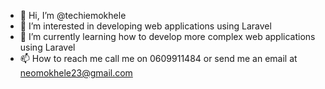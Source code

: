 - 👋 Hi, I’m @techiemokhele
- 👀 I’m interested in developing web applications using Laravel
- 🌱 I’m currently learning how to develop more complex web applications using Laravel
- 📫 How to reach me call me on 0609911484 or send me an email at neomokhele23@gmail.com

<!---
techiemokhele/techiemokhele is a ✨ special ✨ repository because its `README.md` (this file) appears on your GitHub profile.
You can click the Preview link to take a look at your changes.
--->
